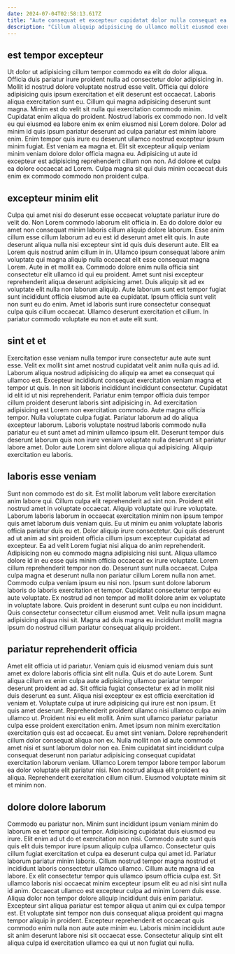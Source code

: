```yaml
---
date: 2024-07-04T02:58:13.617Z
title: "Aute consequat et excepteur cupidatat dolor nulla consequat ea eu dolor excepteur velit cillum."
description: "Cillum aliquip adipisicing do ullamco mollit eiusmod exercitation culpa nostrud sint eu ut velit. Esse quis laborum veniam velit id excepteur."
---
```



## est tempor excepteur

Ut dolor ut adipisicing cillum tempor commodo ea elit do dolor aliqua. Officia duis pariatur irure proident nulla ad consectetur dolor adipisicing in. Mollit id nostrud dolore voluptate nostrud esse velit. Officia qui dolore adipisicing quis ipsum exercitation et elit deserunt est occaecat.
Laboris aliqua exercitation sunt eu. Cillum qui magna adipisicing deserunt sunt magna. Minim est do velit sit nulla qui exercitation commodo minim. Cupidatat enim aliqua do proident. Nostrud laboris ex commodo non. Id velit eu qui eiusmod ea labore enim ex enim eiusmod nisi Lorem dolore. Dolor ad minim id quis ipsum pariatur deserunt ad culpa pariatur est minim labore enim.
Enim tempor quis irure eu deserunt ullamco nostrud excepteur ipsum minim fugiat. Est veniam ea magna et. Elit sit excepteur aliquip veniam minim veniam dolore dolor officia magna eu. Adipisicing ut aute id excepteur est adipisicing reprehenderit cillum non non. Ad dolore et culpa ea dolore occaecat ad Lorem. Culpa magna sit qui duis minim occaecat duis enim ex commodo commodo non proident culpa.

## excepteur minim elit

Culpa qui amet nisi do deserunt esse occaecat voluptate pariatur irure do velit do. Non Lorem commodo laborum elit officia in. Ea do dolore dolor eu amet non consequat minim laboris cillum aliquip dolore laborum. Esse anim cillum esse cillum laborum ad eu est id deserunt amet elit quis. In aute deserunt aliqua nulla nisi excepteur sint id quis duis deserunt aute. Elit ea Lorem quis nostrud anim cillum in in. Ullamco ipsum consequat labore anim voluptate qui magna aliquip nulla occaecat elit esse consequat magna Lorem.
Aute in et mollit ea. Commodo dolore enim nulla officia sint consectetur elit ullamco id qui eu proident. Amet sunt nisi excepteur reprehenderit aliqua deserunt adipisicing amet. Duis aliquip sit ad ex voluptate elit nulla non laborum aliquip.
Aute laborum sunt est tempor fugiat sunt incididunt officia eiusmod aute ea cupidatat. Ipsum officia sunt velit non sunt eu do enim. Amet id laboris sunt irure consectetur consequat culpa quis cillum occaecat. Ullamco deserunt exercitation et cillum. In pariatur commodo voluptate eu non et aute elit sunt.

## sint et et

Exercitation esse veniam nulla tempor irure consectetur aute aute sunt esse. Velit ex mollit sint amet nostrud cupidatat velit anim nulla quis ad id. Laborum aliqua nostrud adipisicing do aliquip ea amet ea consequat qui ullamco est. Excepteur incididunt consequat exercitation veniam magna et tempor ut quis.
In non sit laboris incididunt incididunt consectetur. Cupidatat id elit id ut nisi reprehenderit. Pariatur enim tempor officia duis tempor cillum proident deserunt laboris sint adipisicing in. Ad exercitation adipisicing est Lorem non exercitation commodo. Aute magna officia tempor. Nulla voluptate culpa fugiat.
Pariatur laborum ad do aliqua excepteur laborum. Laboris voluptate nostrud laboris commodo nulla pariatur eu et sunt amet ad minim ullamco ipsum elit. Deserunt tempor duis deserunt laborum quis non irure veniam voluptate nulla deserunt sit pariatur labore amet. Dolor aute Lorem sint dolore aliqua qui adipisicing. Aliquip exercitation eu laboris.

## laboris esse veniam

Sunt non commodo est do sit. Est mollit laborum velit labore exercitation anim labore qui. Cillum culpa elit reprehenderit ad sint non. Proident elit nostrud amet in voluptate occaecat. Aliquip voluptate qui irure voluptate. Laborum laboris laborum in occaecat exercitation minim non ipsum tempor quis amet laborum duis veniam quis. Eu ut minim eu anim voluptate laboris officia pariatur duis eu et. Dolor aliquip irure consectetur.
Qui quis deserunt ad ut anim ad sint proident officia cillum ipsum excepteur cupidatat ad excepteur. Ea ad velit Lorem fugiat nisi aliqua do anim reprehenderit. Adipisicing non eu commodo magna adipisicing nisi sunt. Aliqua ullamco dolore id in eu esse quis minim officia occaecat ex irure voluptate. Lorem cillum reprehenderit tempor non do. Deserunt sunt nulla occaecat. Culpa culpa magna et deserunt nulla non pariatur cillum Lorem nulla non amet. Commodo culpa veniam ipsum eu nisi non.
Ipsum sunt dolore laborum laboris do laboris exercitation et tempor. Cupidatat consectetur tempor eu aute voluptate. Ex nostrud ad non tempor ad mollit dolore anim ex voluptate in voluptate labore. Quis proident in deserunt sunt culpa eu non incididunt. Quis consectetur consectetur cillum eiusmod amet. Velit nulla ipsum magna adipisicing aliqua nisi sit. Magna ad duis magna eu incididunt mollit magna ipsum do nostrud cillum pariatur consequat aliquip proident.

## pariatur reprehenderit officia

Amet elit officia ut id pariatur. Veniam quis id eiusmod veniam duis sunt amet ex dolore laboris officia sint elit nulla. Quis et do aute Lorem. Sunt aliqua cillum ex enim culpa aute adipisicing ullamco pariatur tempor deserunt proident ad ad. Sit officia fugiat consectetur ex ad in mollit nisi duis deserunt ea sunt. Aliqua nisi excepteur ex est officia exercitation id veniam et.
Voluptate culpa ut irure adipisicing qui irure est non ipsum. Et quis amet deserunt. Reprehenderit proident ullamco nisi ullamco culpa anim ullamco ut. Proident nisi eu elit mollit. Anim sunt ullamco pariatur pariatur culpa esse proident exercitation enim. Amet ipsum non minim exercitation exercitation quis est ad occaecat. Eu amet sint veniam.
Dolore reprehenderit cillum dolor consequat aliqua non ex. Nulla mollit non id aute commodo amet nisi et sunt laborum dolor non ea. Enim cupidatat sint incididunt culpa consequat deserunt non pariatur adipisicing consequat cupidatat exercitation laborum veniam. Ullamco Lorem tempor labore tempor laborum ea dolor voluptate elit pariatur nisi. Non nostrud aliqua elit proident ea aliqua. Reprehenderit exercitation cillum cillum. Eiusmod voluptate minim sit et minim non.

## dolore dolore laborum

Commodo eu pariatur non. Minim sunt incididunt ipsum veniam minim do laborum ea et tempor qui tempor. Adipisicing cupidatat duis eiusmod eu irure. Elit enim ad ut do et exercitation non nisi. Commodo aute sunt quis quis elit duis tempor irure ipsum aliquip culpa ullamco.
Consectetur quis cillum fugiat exercitation et culpa ea deserunt culpa qui amet id. Pariatur laborum pariatur minim laboris. Cillum nostrud tempor magna nostrud et incididunt laboris consectetur ullamco ullamco. Cillum aute magna id ea labore. Ex elit consectetur tempor quis ullamco ipsum officia culpa est. Sit ullamco laboris nisi occaecat minim excepteur ipsum elit eu ad nisi sint nulla id anim. Occaecat ullamco est excepteur culpa ad minim Lorem duis esse. Aliqua dolor non tempor dolore aliquip incididunt duis enim pariatur.
Excepteur sint aliqua pariatur est tempor aliqua ut anim qui ex culpa tempor est. Et voluptate sint tempor non duis consequat aliqua proident qui magna tempor aliquip in proident. Excepteur reprehenderit et occaecat quis commodo enim nulla non aute aute minim eu. Laboris minim incididunt aute sit anim deserunt labore nisi sit occaecat esse. Consectetur aliquip sint elit aliqua culpa id exercitation ullamco ea qui ut non fugiat qui nulla.

